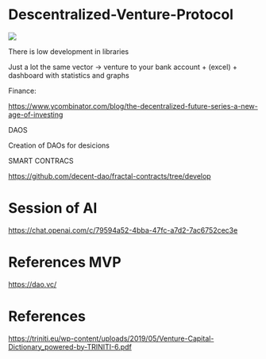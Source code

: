 # Descentralized-Venture-Protocol


![](https://i.ibb.co/MRnR3P3/Screenshot-2023-05-31-at-14-26-11.png)

There is low development in libraries 

Just a lot the same vector -> venture to your bank account + (excel) + dashboard with statistics and graphs


Finance:

https://www.ycombinator.com/blog/the-decentralized-future-series-a-new-age-of-investing




DAOS



Creation of DAOs for desicions

SMART CONTRACS

https://github.com/decent-dao/fractal-contracts/tree/develop


# Session of AI 

https://chat.openai.com/c/79594a52-4bba-47fc-a7d2-7ac6752cec3e

# References MVP

https://dao.vc/


# References

https://triniti.eu/wp-content/uploads/2019/05/Venture-Capital-Dictionary_powered-by-TRINITI-6.pdf



